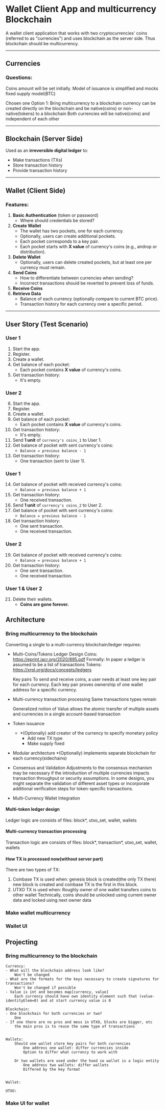 # Wallet Client App and multicurrency Blockchain

A wallet client application that works with two cryptocurrencies' coins (referred to as "currencies") and uses blockchain as the server side.
Thus blockchain should be multicurrency.

---

## Currencies

### Questions:
<!-- - How can they be integrated into existing blockchain? -->
<!-- - Is it possible to mint/forge them directly on the blockchain?
  - If so, they might not need to be created elsewhere. -->
Coins amount will be set initially. 
Model of issuance is simplified and mocks fixed supply model(BTC)

Chosen one
Option 1: Bring multicurrency to a blockchain
    currency can be created directly on the blockchain and
    be native(coins) or non-native(tokens) to a blockchain
    Both currencies will be native(coins) and independent of each other

<!-- Complicated
Option 2: currency created outside of blockchain and transferred over the network
    Need bridge or something like that to integrate two blockchains
    My blockchain should be public to interact with other -->

---

## Blockchain (Server Side)

Used as an **irreversible digital ledger** to:
- Make transactions (TXs)
- Store transaction history  
- Provide transaction history  

---

## Wallet (Client Side)

### Features:
1. **Basic Authentication** (token or password)  
   - Where should credentials be stored?  
2. **Create Wallet**  
   - The wallet has two pockets, one for each currency.  
   - Optionally, users can create additional pockets.  
   - Each pocket corresponds to a key pair.  
   - Each pocket starts with **X value** of currency's coins (e.g., airdrop or distribution).  
3. **Delete Wallet**  
   - Optionally, users can delete created pockets, but at least one per currency must remain.  
4. **Send Coins**  
   - How to differentiate between currencies when sending?  
   - Incorrect transactions should be reverted to prevent loss of funds.  
5. **Receive Coins**  
6. **Retrieve Data**  
   - Balance of each currency (optionally compare to current BTC price).  
   - Transaction history for each currency over a specific period.  

---

## User Story (Test Scenario)

### **User 1**
1. Start the app.  
2. Register.  
3. Create a wallet.  
4. Get balance of each pocket:  
   - Each pocket contains **X value** of currency's coins.  
5. Get transaction history:  
   - It's empty.  

### **User 2**
6. Start the app.  
7. Register.  
8. Create a wallet.  
9. Get balance of each pocket:  
   - Each pocket contains **X value** of currency's coins.  
10. Get transaction history:  
    - It's empty.  
11. Send **1 unit** of `currency's coins_1` to User 1.  
12. Get balance of pocket with sent currency's coins:  
    - `Balance = previous balance - 1`  
13. Get transaction history:  
    - One transaction (sent to User 1).  

### **User 1**
14. Get balance of pocket with received currency's coins:  
    - `Balance = previous balance + 1`  
15. Get transaction history:  
    - One received transaction.  
16. Send **1 unit** of `currency's coins_2` to User 2.  
17. Get balance of pocket with sent currency's coins:  
    - `Balance = previous balance - 1`  
18. Get transaction history:  
    - One sent transaction.  
    - One received transaction.  

### **User 2**
19. Get balance of pocket with received currency's coins:  
    - `Balance = previous balance + 1`  
20. Get transaction history:  
    - One sent transaction.  
    - One received transaction.  

### **User 1 & User 2**
21. Delete their wallets.  
    - **Coins are gone forever.**  

## Architecture

### Bring multicurrency to the blockchain
Converting a single to a multi-currency blockchain/ledger requires:
- Multi-Coins/Tokens Ledger Design
    Coins: https://eprint.iacr.org/2020/895.pdf
        Formally: In paper a ledger is assumed to be a list of transactions
    Tokens: https://xrpl.org/docs/concepts/ledgers

    Key pairs
    To send and receive coins, a user needs at least one key pair for each currency.
    Each key pair proves ownership of one wallet address for a specific currency.

- Multi-currency transaction processing
    Same transactions types remain

    Generalized notion of Value
    allows the atomic transfer of multiple assets and currencies 
    in a single account-based transaction
- Token issuance
    - *(Optionally) add creator of the currency to specify monetary policy
        - Add new TX type
        - Make supply fixed

- Modular architecture
    *(Optionally) implements separate blockchain for each currency(sidechains)

- Consensus and Validation
    Adjustments to the consensus mechanism may be necessary if the introduction of multiple currencies impacts transaction throughput or security assumptions. In some designs, you might separate the validation of different asset types or incorporate additional verification steps for token-specific transactions.
- Multi-Currency Wallet Integration

#### Multi-token ledger design
Ledger logic are consists of files:
block*, utxo_set, wallet, wallets

#### Multi-currency transaction processing
Transaction logic are consists of files:
block*, transaction*, utxo_set, wallet, wallets

#### How TX is processed now(without server part)
There are two types of TX:
1. Coinbase TX is used when:
    genesis block is created(the only TX there)
    new block is created and coinbase TX is the first in this block.
2. UTXO TX is used when:
    Roughly owner of one wallet transfers coins to other wallet
    Technically, coins should be unlocked using current owner data and locked using next owner data

### Make wallet multicurrency
### Wallet UI

## Projecting
### Bring multicurrency to the blockchain
    Currency:
    - What will the blockchain address look like?
        Won't be changed
    - What are the formats for the keys necessary to create signatures for transactions?
        Won't be changed if possible
    - Value is int and becomes map[currency, value]
        Each currency should have own identity element such that (value-identityElem=0) and at start currency value is 0

    Blockchain:
    - One blockchain for both currencies or two?
        One
    - If one there are no pros and mess in UTXO, blocks are bigger, etc
        the main pros is to reuse the same type of transactions


    Wallets:
        Should one wallet store key pairs for both currencies
            One address one wallet: differ currencies inside
            Option to differ what currency to work with
            
        Or two wallets are used under the hood so wallet is a logic entity
            One address two wallets: differ wallets
            Differed by the key format


    Wallet:

    UTXO:

### Make UI for wallet